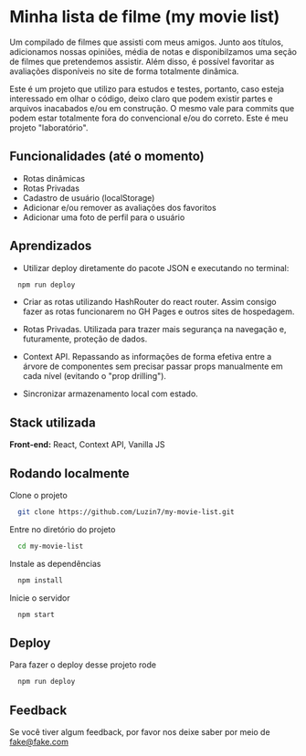 # Minha lista de filme (my movie list)

Um compilado de filmes que assisti com meus amigos. Junto aos títulos, adicionamos nossas opiniões, média de notas e disponibilzamos uma seção de filmes que pretendemos assistir. Além disso, é possível favoritar as avaliações disponíveis no site de forma totalmente dinâmica.

Este é um projeto que utilizo para estudos e testes, portanto, caso esteja interessado em olhar o código, deixo claro que podem existir partes e arquivos inacabados e/ou em construção. O mesmo vale para commits que podem estar totalmente fora do convencional e/ou do correto.
Este é meu projeto "laboratório".

## Funcionalidades (até o momento)

- Rotas dinâmicas
- Rotas Privadas
- Cadastro de usuário (localStorage)
- Adicionar e/ou remover as avaliações dos favoritos
- Adicionar uma foto de perfil para o usuário

## Aprendizados

- Utilizar deploy diretamente do pacote JSON e executando no terminal:

```bash
  npm run deploy
```

- Criar as rotas utilizando HashRouter do react router. Assim consigo fazer as rotas funcionarem no GH Pages e outros sites de hospedagem.

- Rotas Privadas. Utilizada para trazer mais segurança na navegação e, futuramente, proteção de dados.

- Context API. Repassando as informações de forma efetiva entre a árvore de componentes sem precisar passar props manualmente em cada nível (evitando o "prop drilling").

- Sincronizar armazenamento local com estado.

## Stack utilizada

**Front-end:** React, Context API, Vanilla JS

## Rodando localmente

Clone o projeto

```bash
  git clone https://github.com/Luzin7/my-movie-list.git
```

Entre no diretório do projeto

```bash
  cd my-movie-list
```

Instale as dependências

```bash
  npm install
```

Inicie o servidor

```bash
  npm start
```

## Deploy

Para fazer o deploy desse projeto rode

```bash
  npm run deploy
```


## Feedback

Se você tiver algum feedback, por favor nos deixe saber por meio de fake@fake.com

